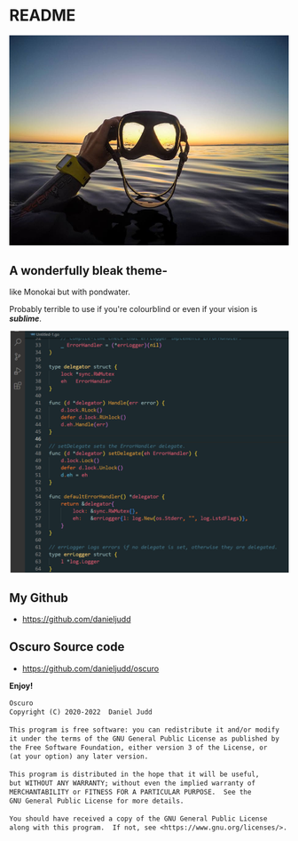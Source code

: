 # README

![full image](https://github.com/danieljudd/oscuro/blob/main/images/full.jpg)

## A wonderfully bleak theme-

like Monokai but with pondwater.

Probably terrible to use if you're colourblind or even if your vision is ***sublime***.
	
![preview image](https://github.com/danieljudd/oscuro/blob/main/images/preview.png)

## My Github
* https://github.com/danieljudd

## Oscuro Source code
* https://github.com/danieljudd/oscuro

**Enjoy!**


    Oscuro
    Copyright (C) 2020-2022  Daniel Judd

    This program is free software: you can redistribute it and/or modify
    it under the terms of the GNU General Public License as published by
    the Free Software Foundation, either version 3 of the License, or
    (at your option) any later version.

    This program is distributed in the hope that it will be useful,
    but WITHOUT ANY WARRANTY; without even the implied warranty of
    MERCHANTABILITY or FITNESS FOR A PARTICULAR PURPOSE.  See the
    GNU General Public License for more details.

    You should have received a copy of the GNU General Public License
    along with this program.  If not, see <https://www.gnu.org/licenses/>.
